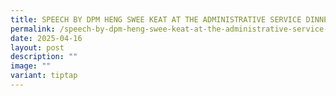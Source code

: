 ```yaml
---
title: SPEECH BY DPM HENG SWEE KEAT AT THE ADMINISTRATIVE SERVICE DINNER 2025
permalink: /speech-by-dpm-heng-swee-keat-at-the-administrative-service-dinner-2025/
date: 2025-04-16
layout: post
description: ""
image: ""
variant: tiptap
---
```

